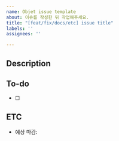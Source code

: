 ```yaml
---
name: Objet issue template
about: 이슈를 작성한 뒤 작업해주세요.
title: "[feat/fix/docs/etc] issue title"
labels: ''
assignees: ''

---
```


## Description
<!-- 설명을 작성하세요 -->


## To-do
- [ ]

## ETC
- 예상 마감:

